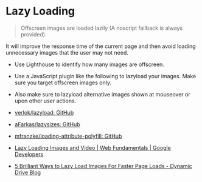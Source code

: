 # Lazy Loading

> Offscreen images are loaded lazily (A noscript fallback is always provided).

It will improve the response time of the current page and then avoid loading unnecessary images that the user may not need.

- Use Lighthouse to identify how many images are offscreen.
- Use a JavaScript plugin like the following to lazyload your images. Make sure you target offscreen images only.
- Also make sure to lazyload alternative images shown at mouseover or upon other user actions.

- [verlok/lazyload: GitHub](https://github.com/verlok/lazyload)
- [aFarkas/lazysizes: GitHub](https://github.com/aFarkas/lazysizes/)
- [mfranzke/loading-attribute-polyfill: GitHub](https://github.com/mfranzke/loading-attribute-polyfill/)
- [Lazy Loading Images and Video | Web Fundamentals | Google Developers](https://developers.google.com/web/fundamentals/performance/lazy-loading-guidance/images-and-video/)
- [5 Brilliant Ways to Lazy Load Images For Faster Page Loads - Dynamic Drive Blog](http://blog.dynamicdrive.com/5-brilliant-ways-to-lazy-load-images-for-faster-page-loads/)
